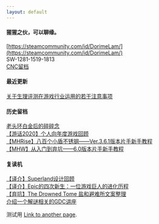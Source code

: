 ```yaml
---
layout: default
---
```


#### 猩猩之伙，可以聊缘。
[https://steamcommunity.com/id/DorimeLam/](https://steamcommunity.com/id/DorimeLam/)  
SW-1281-1519-1813  
[CNC留档](https://space.bilibili.com/35092401/channel/seriesdetail?sid=3329589)

#### 最近更新
[关于生理评测在游戏行业运用的若干注意事项](https://docs.qq.com/doc/DZFpkeVdEcHFGU1ZD)  

#### 历史留档
[老头环白金后的碎碎念](https://zhuanlan.zhihu.com/p/487937138)  
[【游话2020】个人向年度游戏回顾](https://zhuanlan.zhihu.com/p/468886141)   
[【MHRise】八百个小盾不锈钢——Ver.3.6.1版本片手新手教程](https://keylol.com/t778251-1-1)  
[【MHW】从入门到弃坑——6.0版本片手新手教程](https://keylol.com/t506756-1-1)   

#### 复读机
[【译介】Superland设计回顾](/custom-url/)  
[【译介】Epic的四次新生：一位游戏巨人的进化历程](https://zhuanlan.zhihu.com/p/468881017)  
[【弃坑】The Drowned Tome 盐和避难所文案整理](/drowned-tome/)  
[介绍一个解谜相关的GDC讲座](/Elyot-Grant/)

测试用
[Link to another page](./another-page.html).  

